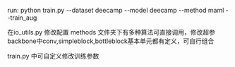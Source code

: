 run: python train.py --dataset deecamp --model deecamp --method maml --train_aug

在io_utils.py 修改配置
methods 文件夹下有多种算法可直接调用，修改超参
backbone中conv,simpleblock,bottleblock基本单元都有定义，可自行组合

train.py 中可自定义修改训练参数
